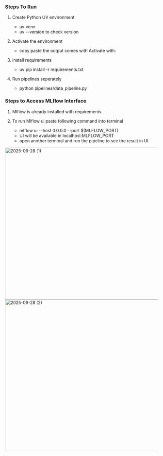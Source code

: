 
### Steps To Run 
1. Create Python UV environment
    - uv venv
    - uv --version to check version

2. Activate the environment
    - copy paste the output comes with Activate with:

3. install requirements
    - uv pip install -r requirements.txt

4. Run pipelines seperately
    - python pipelines/data_pipeline.py


### Steps to Access MLflow Interface

1. Mlflow is already installed with requirements

2. To run Mlflow ui paste following command into terminal 
    - mlflow ui --host 0.0.0.0 --port $(MLFLOW_PORT)
    - UI will be available in localhost:MLFLOW_PORT
    - open another terminal and run the pipeline to see the result in UI

<img width="800" height="500" alt="2025-09-28 (1)" src="https://github.com/user-attachments/assets/c79e0dbe-512a-4fff-b173-2dc8951c92ae" />
<img width="800" height="500" alt="2025-09-28 (2)" src="https://github.com/user-attachments/assets/9c1933c0-bbf0-4854-bfa9-62a7747b91e0" />
